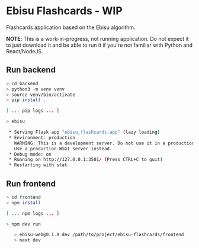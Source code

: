 # Ebisu Flashcards - WIP

Flashcards application based on the Ebisu algorithm.

**NOTE**: This is a work-in-progress, not running application. 
Do not expect it to just download it and be able to run it if you're not
familiar with Python and React/NodeJS.

## Run backend

```bash
> cd backend
> python3 -m venv venv
> source venv/bin/activate
> pip install .

[ ... pip logs ... ]

> ebisu

 * Serving Flask app "ebisu_flashcards.app" (lazy loading)
 * Environment: production
   WARNING: This is a development server. Do not use it in a production deployment.
   Use a production WSGI server instead.
 * Debug mode: on
 * Running on http://127.0.0.1:3501/ (Press CTRL+C to quit)
 * Restarting with stat
```

## Run frontend

```bash
> cd frontend
> npm install

[ ... npm logs ... ]

> npm dev run

   > ebisu-web@0.1.0 dev /path/to/project/ebisu-flashcards/frontend
   > next dev
```